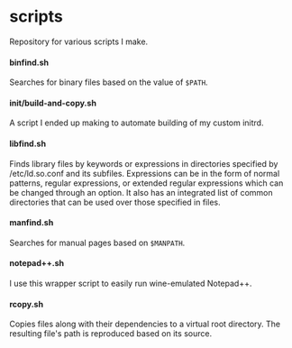 # scripts

Repository for various scripts I make.

#### binfind.sh

Searches for binary files based on the value of `$PATH`.

#### init/build-and-copy.sh

A script I ended up making to automate building of my custom initrd.

#### libfind.sh

Finds library files by keywords or expressions in directories specified
by /etc/ld.so.conf and its subfiles.  Expressions can be in the form of
normal patterns, regular expressions, or extended regular expressions
which can be changed through an option.  It also has an integrated list
of common directories that can be used over those specified in files.

#### manfind.sh

Searches for manual pages based on `$MANPATH`.

#### notepad++.sh

I use this wrapper script to easily run wine-emulated Notepad++.

#### rcopy.sh

Copies files along with their dependencies to a virtual root directory.
The resulting file's path is reproduced based on its source.

